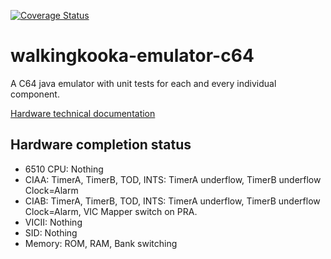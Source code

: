 [![Coverage Status](https://coveralls.io/repos/github/mP1/walkingkooka-emulator-c64/badge.svg?branch=master)](https://coveralls.io/github/mP1/walkingkooka-emulator-c64?branch=master)

# walkingkooka-emulator-c64
A C64 java emulator with unit tests for each and every individual component.

[Hardware technical documentation](https://www.c64-wiki.com)

## Hardware completion status
- 6510 CPU: Nothing
- CIAA: TimerA, TimerB, TOD, INTS: TimerA underflow, TimerB underflow Clock=Alarm
- CIAB: TimerA, TimerB, TOD, INTS: TimerA underflow, TimerB underflow Clock=Alarm, VIC Mapper switch on PRA. 
- VICII: Nothing
- SID: Nothing
- Memory: ROM, RAM, Bank switching

